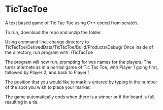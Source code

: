 # TicTacToe
A text based game of Tic Tac Toe using C++ coded from scratch.

To run, download the repo and unzip the folder. 

Using command line, change directory to TicTacToe/DerivedData/TicTacToe/Build/Products/Debug/
Once inside of the directory, run program with ./TicTacToe

The program will now run, prompting for two names for the players. The turns alternate as in a normal game of Tic Tac Toe,
with Player 1 going first, followed by Player 2, and back to Player 1. 

The position that you would like to mark is entered by typing in the number of the spot you wish to place your marker. 

The game automatically ends when there is a winner or if the board is full, resulting in a tie.
